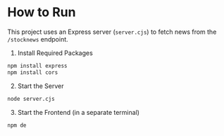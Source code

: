 # How to Run

This project uses an Express server (`server.cjs`) to fetch news from the `/stocknews` endpoint.

1. Install Required Packages

```zsh
npm install express
npm install cors
```

2. Start the Server

```zsh
node server.cjs
```

3. Start the Frontend (in a separate terminal)
```zsh
npm de
```
